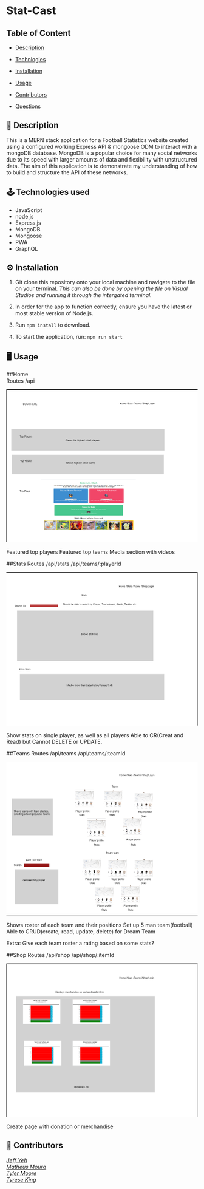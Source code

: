 # Stat-Cast

## Table of Content 

* [Description](#description)
* [Technlogies](#technologies)
* [Installation](#installation)
* [Usage](#usage)
* [Contributors](#contributors)


* [Questions](#questions)

<a name="description"></a>
## 📝 Description
This is a MERN stack application for a Football Statistics website created using a configured working Express API & mongoose ODM to interact with a mongoDB database. MongoDB is a popular choice for many social networks due to its speed with larger amounts of data and flexibility with unstructured data. The aim of this application is to demonstrate my understanding of how to build and structure the API of these networks. 

<a name="technologies"></a>
## 🕹 Technologies used 
- JavaScript
- node.js
- Express.js
- MongoDB
- Mongoose
- PWA
- GraphQL



<a name="installation"></a>
## ⚙️ Installation 
1. Git clone this repository onto your local machine and navigate to the file on your terminal. *This can also be done by opening the file on Visual Studios and running it through the intergated terminal.*

2. In order for the app to function correctly, ensure you have the latest or most stable version of Node.js. 

3. Run `npm install` to download.

5. To start the application, run: `npm run start`

<a name="usage"></a>
## 🖥 Usage 


<a name="home"></a>
##Home<br>
Routes
/api

![alt text](https://github.com/YehOkiHub/Stat-Cast/blob/main/imgs/1.png)


Featured top players
Featured top teams
Media section with videos

##Stats
Routes
/api/stats
/api/teams/:playerId

![alt text](https://github.com/YehOkiHub/Stat-Cast/blob/main/imgs/2.png)



Show stats on single player, as well as all players
Able to CR(Creat and Read) but Cannot DELETE or UPDATE.

##Teams
Routes
/api/teams
/api/teams/:teamId

![alt text](https://github.com/YehOkiHub/Stat-Cast/blob/main/imgs/3.png)

Shows roster of each team and their positions
Set up 5 man team(football) 
Able to CRUD(create, read, update, delete) for Dream Team

Extra: Give each team roster a rating based on some stats?

##Shop
Routes
/api/shop
/api/shop/:itemId

![alt text](https://github.com/YehOkiHub/Stat-Cast/blob/main/imgs/4.png)

Create page with donation or merchandise




<a name="contributors"></a>
## 👥 Contributors

*[Jeff Yeh](https://github.com/YehOkiHub)* <br>
*[Matheus Moura](https://github.com/MatheusMoura2000)* <br>
*[Tyler Moore](https://github.com/Tymo821)* <br>
*[Tyrese King](https://github.com/TyreseKing)* <br>




